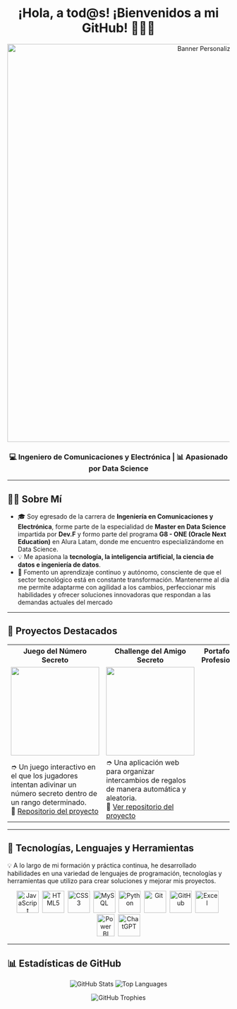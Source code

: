 <h1 align="center">¡Hola, a tod@s! ¡Bienvenidos a mi GitHub! 👨‍💻🌐</h1>
<!-- Encabezado con imagen personalizada -->
<p align="center">
  <img src="https://i.ytimg.com/vi/_ITiwPMUzho/maxresdefault.jpg" alt="Banner Personalizado" width="900px"/>
</p>
<h3 align="center">💻 Ingeniero de Comunicaciones y Electrónica | 📊 Apasionado por Data Science </h3>

---
## 🙋‍♂️ **Sobre Mí**
- 🎓 Soy egresado de la carrera de **Ingeniería en Comunicaciones y Electrónica**, forme parte de la especialidad de **Master en Data Science** impartida por **Dev.F** y formo parte del programa **G8 - ONE (Oracle Next Education)** en Alura Latam, donde me encuentro especializándome en Data Science.  
- 💡 Me apasiona la **tecnología, la inteligencia artificial, la ciencia de datos e ingeniería de datos**.  
- 🎯 Fomento un aprendizaje continuo y autónomo, consciente de que el sector tecnológico está en constante transformación. Mantenerme al día me permite adaptarme con agilidad a los cambios, perfeccionar mis habilidades y ofrecer soluciones innovadoras que respondan a las demandas actuales del mercado

---

## 🌟 **Proyectos Destacados**

<table>
  <tr>
    <th>Juego del Número Secreto</th>
    <th>Challenge del Amigo Secreto</th>
    <th>Portafolio Profesional</th>
  </tr>
  <tr>
    <td><img src="URL_DE_LA_IMAGEN_DEL_PROYECTO_1" width="200"></td>
    <td><img src="URL_DE_LA_IMAGEN_DEL_PROYECTO_2" width="200"></td>
  </tr>
  <tr>
    <td>➮ Un juego interactivo en el que los jugadores intentan adivinar un número secreto dentro de un rango determinado.<br>🔗 <a href="https://github.com/EJoelCM/juego-secreto">Repositorio del proyecto</a></td>
    <td>➮ Una aplicación web para organizar intercambios de regalos de manera automática y aleatoria.<br>🔗 <a href="https://github.com/EJoelCM/challenge-amigo-secreto_esp-main">Ver repositorio del proyecto</a></td>
  </tr>
</table>

---   

## 🚀 **Tecnologías, Lenguajes y Herramientas**
💡 A lo largo de mi formación y práctica continua, he desarrollado habilidades en una variedad de lenguajes de programación, tecnologías y herramientas que utilizo para crear soluciones y mejorar mis proyectos.

<p align="center"> <!-- JavaScript --> <img src="https://cdn.jsdelivr.net/gh/devicons/devicon/icons/javascript/javascript-original.svg" title="JavaScript" alt="JavaScript" width="50"/>&nbsp; <!-- HTML --> <img src="https://cdn.jsdelivr.net/gh/devicons/devicon/icons/html5/html5-original.svg" title="HTML5" alt="HTML5" width="50"/>&nbsp; <!-- CSS --> <img src="https://cdn.jsdelivr.net/gh/devicons/devicon/icons/css3/css3-original.svg" title="CSS3" alt="CSS3" width="50"/>&nbsp;  <!-- MySQL --> <img src="https://cdn.jsdelivr.net/gh/devicons/devicon/icons/mysql/mysql-original.svg" title="MySQL" alt="MySQL" width="50"/>&nbsp; <!-- Python --> <img src="https://cdn.jsdelivr.net/gh/devicons/devicon/icons/python/python-original.svg" title="Python" alt="Python" width="50"/>&nbsp; <!-- Git --> <img src="https://cdn.jsdelivr.net/gh/devicons/devicon/icons/git/git-original.svg" title="Git" alt="Git" width="50"/>&nbsp; <!-- GitHub --> <img src="https://cdn.jsdelivr.net/gh/devicons/devicon/icons/github/github-original.svg" title="GitHub" alt="GitHub" width="50"/>&nbsp; <!-- Excel --> <img src="https://static.vecteezy.com/system/resources/thumbnails/027/179/363/small/microsoft-excel-icon-logo-symbol-free-png.png" title="Excel" alt="Excel" width="53" height="50"/>&nbsp; <!-- Power BI --> <img src="https://static-00.iconduck.com/assets.00/power-bi-icon-192x256-f7njvutg.png" title="Power BI" alt="Power BI" width="40" height="50"/>&nbsp; <!-- ChatGPT --> <img src="https://static.vecteezy.com/system/resources/previews/022/841/109/non_2x/chatgpt-logo-transparent-background-free-png.png" alt="ChatGPT" width="50" height="50"/> </p>

---
## 📊 **Estadísticas de GitHub**

<p align="center">
  <img src="https://github-readme-stats.vercel.app/api?username=EJoelCM&show_icons=true&theme=radical&hide_border=true" alt="GitHub Stats">
  <img src="https://github-readme-stats.vercel.app/api/top-langs/?username=EJoelCM&layout=compact&theme=radical&hide_border=true" alt="Top Languages">
</p>

<p align="center">
  <img src="https://github-profile-trophy.vercel.app/?username=EJoelCM&theme=radical&no-frame=true&row=1&column=6" alt="GitHub Trophies">
</p>


